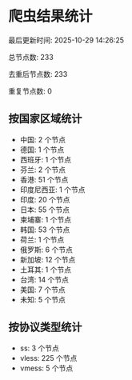 # 爬虫结果统计

最后更新时间: 2025-10-29 14:26:25

总节点数: 233

去重后节点数: 233

重复节点数: 0

## 按国家区域统计

- 中国: 2 个节点
- 德国: 1 个节点
- 西班牙: 1 个节点
- 芬兰: 2 个节点
- 香港: 51 个节点
- 印度尼西亚: 1 个节点
- 印度: 20 个节点
- 日本: 55 个节点
- 柬埔寨: 1 个节点
- 韩国: 53 个节点
- 荷兰: 1 个节点
- 俄罗斯: 6 个节点
- 新加坡: 12 个节点
- 土耳其: 1 个节点
- 台湾: 14 个节点
- 美国: 7 个节点
- 未知: 5 个节点

## 按协议类型统计

- ss: 3 个节点
- vless: 225 个节点
- vmess: 5 个节点

